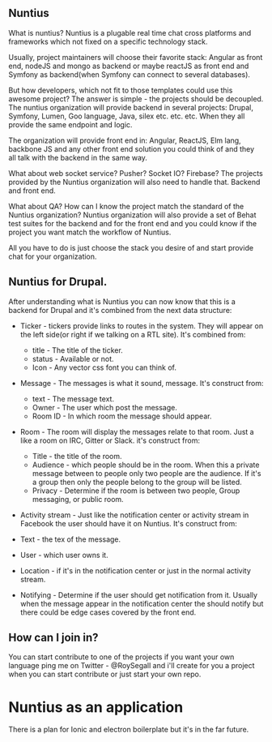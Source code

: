 ## Nuntius

What is nuntius? Nuntius is a plugable real time chat cross platforms and 
frameworks which not fixed on a specific technology stack.

Usually, project maintainers will choose their favorite stack: Angular as front 
end, nodeJS and mongo as backend or maybe reactJS as front end and Symfony as
backend(when Symfony can connect to several databases).

But how developers, which not fit to those templates could use this awesome
project? The answer is simple - the projects should be decoupled. The nuntius
organization will provide backend in several projects: Drupal, Symfony, Lumen,
Goo language, Java, silex etc. etc. etc. When they all provide the same
endpoint and logic.

The organization will provide front end in: Angular, ReactJS, Elm lang, backbone 
JS and any other front end solution you could think of and they all talk with 
the backend in the same way.

What about web socket service? Pusher? Socket IO? Firebase? The projects provided
by the Nuntius organization will also need to handle that. Backend and front end.

What about QA? How can I know the project match the standard of the Nuntius
organization? Nuntius organization will also provide a set of Behat test suites
for the backend and for the front end and you could know if the project you want
match the workflow of Nuntius.

All you have to do is just choose the stack you desire of and start provide chat
for your organization.

## Nuntius for Drupal.
After understanding what is Nuntius you can now know that this is a backend for
Drupal and it's combined from the next data structure:

* Ticker - tickers provide links to routes in the system. They will appear on
the left side(or right if we talking on a RTL site). It's combined from:
  * title - The title of the ticker.
  * status - Available or not.
  * Icon - Any vector css font you can think of.


* Message - The messages is what it sound, message. It's construct from:
  * text - The message text.
  * Owner - The user which post the message.
  * Room ID - In which room the message should appear.


* Room - The room will display the messages relate to that room. Just a like a
room on IRC, Gitter or Slack. it's construct from:
  * Title - the title of the room.
  * Audience - which people should be in the room. When this a private message
  between to people only two people are the audience. If it's a group then only
  the people belong to the group will be listed.
  * Privacy - Determine if the room is between two people, Group messaging, or
  public room.


* Activity stream - Just like the notification center or activity stream in 
Facebook the user should have it on Nuntius. It's construct from:
 * Text - the tex of the message.
 * User - which user owns it.
 * Location - if it's in the notification center or just in the normal activity
 stream.
 * Notifying - Determine if the user should get notification from it. Usually 
 when the message appear in the notification center the should notify but there 
 could be edge cases covered by the front end.


## How can I join in?
You can start contribute to one of the projects if you want your own language
ping me on Twitter - @RoySegall and i'll create for you a project when you can
start contribute or just start your own repo.

# Nuntius as an application
There is a plan for Ionic and electron boilerplate but it's in the far future.
